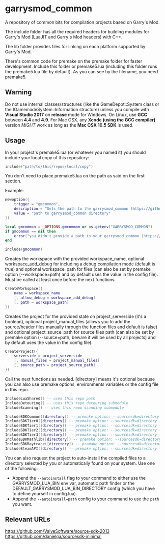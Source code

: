 # garrysmod_common

A repository of common bits for compilation projects based on Garry's Mod.

The include folder has all the required headers for building modules for Garry's Mod (LuaJIT and Garry's Mod headers) with C++.

The lib folder provides files for linking on each platform supported by Garry's Mod.

There's common code for premake on the premake folder for faster development. Include this folder or premake5.lua (including this folder runs the premake5.lua file by default).
As you can see by the filename, you need premake5.

## Warning

Do not use internal classes/structures (like the GameDepot::System class or the IGamemodeSystem::Information structure) unless you compile with **Visual Studio 2017** on **release** mode for Windows. On Linux, use **GCC** between **4.4** and **4.9**. For Mac OSX, any **Xcode (using the GCC compiler)** version *MIGHT* work as long as the **Mac OSX 10.5 SDK** is used.

## Usage

In your project's premake5.lua (or whatever you named it) you should include your local copy of this repository:

```lua
include("path/to/this/repos/local/copy")
```

You don't need to place premake5.lua on the path as said on the first section.

Example:
```lua
newoption({
	trigger = "gmcommon",
	description = "Sets the path to the garrysmod_common (https://github.com/danielga/garrysmod_common) directory",
	value = "path to garrysmod_common directory"
})

local gmcommon = _OPTIONS.gmcommon or os.getenv("GARRYSMOD_COMMON")
if gmcommon == nil then
	error("you didn't provide a path to your garrysmod_common (https://github.com/danielga/garrysmod_common) directory")
end

include(gmcommon)
```

Creates the workspace with the provided workspace_name, optional workspace_add_debug for including a debug compilation mode (default is true) and optional workspace_path for files (can also be set by premake option (--workspace=path) and by default uses the value in the config file). Must be called at least once before the next functions.
```lua
CreateWorkspace({
	name = workspace_name
	[, allow_debug = workspace_add_debug]
	[, path = workspace_path]
})
```

Creates the project for the provided state on project_serverside (it's a boolean), optional project_manual_files (allows you to add the source/header files manually through the function files and default is false) and optional project_source_path for source files path (can also be set by premake option (--source=path, beware it will be used by all projects) and by default uses the value in the config file).
```lua
CreateProject({
	serverside = project_serverside
	[, manual_files = project_manual_files]
	[, source_path = project_source_path]
})
```

Call the next functions as needed. [directory] means it's optional because you can also use premake options, environments variables or the config file in this repo.
```lua
IncludeLuaShared() -- uses this repo path
IncludeDetouring() -- uses this repo detouring submodule
IncludeScanning() -- uses this repo scanning submodule

IncludeSDKCommon([directory]) -- premake option: --sourcesdk=directory - env var: SOURCE_SDK
IncludeSDKTier0([directory]) -- premake option: --sourcesdk=directory - env var: SOURCE_SDK
IncludeSDKTier1([directory]) -- premake option: --sourcesdk=directory - env var: SOURCE_SDK
IncludeSDKTier2([directory]) -- premake option: --sourcesdk=directory - env var: SOURCE_SDK
IncludeSDKTier3([directory]) -- premake option: --sourcesdk=directory - env var: SOURCE_SDK
IncludeSDKMathlib([directory]) -- premake option: --sourcesdk=directory - env var: SOURCE_SDK
IncludeSDKRaytrace([directory]) -- premake option: --sourcesdk=directory - env var: SOURCE_SDK
IncludeSteamAPI([directory]) -- premake option: --sourcesdk=directory - env var: SOURCE_SDK
```

You can also request the project to auto-install the compiled files to a directory selected by you or automatically found on your system. Use one of the following:
* Append the `--autoinstall` flag to your command to either use the GARRYSMOD_LUA_BIN env var, automatic path finder or the DEFAULT_GARRYSMOD_LUA_BIN_DIRECTORY config (which you have to define yourself in config.lua).
* Append the `--autoinstall=path` config to your command to use the `path` you want.

## Relevant URLs

https://github.com/ValveSoftware/source-sdk-2013
https://github.com/danielga/sourcesdk-minimal
